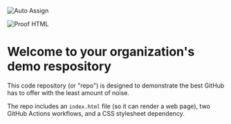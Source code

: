 ![Auto Assign](https://github.com/KSU-CSLab/demo-repository/actions/workflows/auto-assign.yml/badge.svg)

![Proof HTML](https://github.com/KSU-CSLab/demo-repository/actions/workflows/proof-html.yml/badge.svg)

# Welcome to your organization's demo respository
This code repository (or "repo") is designed to demonstrate the best GitHub has to offer with the least amount of noise.

The repo includes an `index.html` file (so it can render a web page), two GitHub Actions workflows, and a CSS stylesheet dependency.
